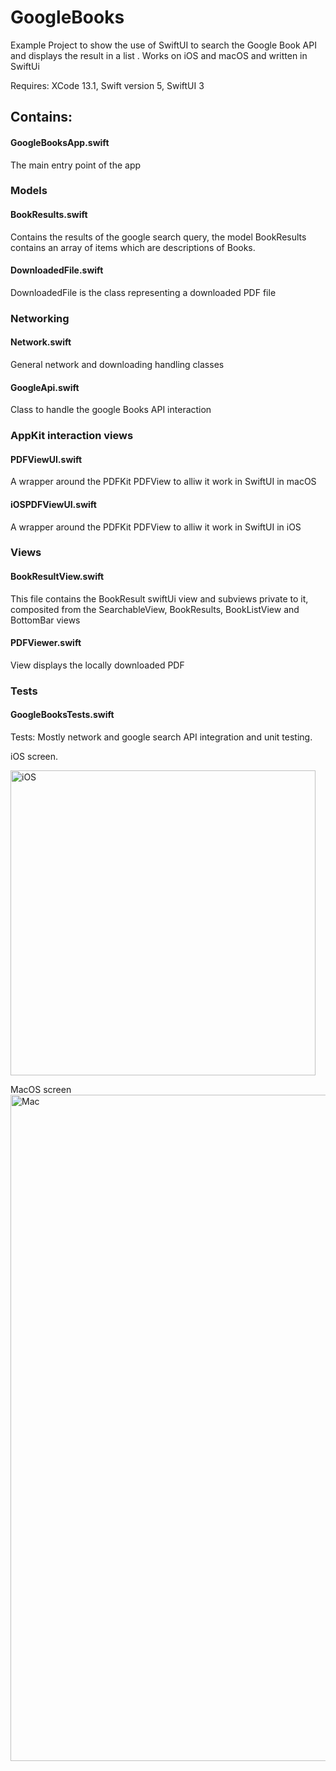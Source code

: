 # GoogleBooks

Example Project to show the use of SwiftUI to search the Google Book API and displays the result in a list . Works on iOS and macOS and written in SwiftUi

Requires: XCode 13.1, Swift version 5, SwiftUI 3

## Contains:

  #### GoogleBooksApp.swift
The main entry point of the app

  ### Models

#### BookResults.swift
Contains the results of the google search query, the model BookResults contains an array of items which are descriptions of Books. 
#### DownloadedFile.swift
DownloadedFile is the  class representing a downloaded PDF file

### Networking

#### Network.swift
General network and downloading handling classes
#### GoogleApi.swift
Class to handle the google Books API interaction

### AppKit interaction views

#### PDFViewUI.swift
A wrapper around the PDFKit PDFView to alliw it work in SwiftUI in macOS
#### iOSPDFViewUI.swift
A wrapper around the PDFKit PDFView to alliw it work in SwiftUI in iOS

### Views

#### BookResultView.swift
This file contains the BookResult swiftUi view and subviews private to it, composited from the SearchableView, BookResults, BookListView and BottomBar views
#### PDFViewer.swift
View displays the locally downloaded PDF

### Tests
#### GoogleBooksTests.swift

Tests: Mostly network and google search API integration and unit testing.

iOS screen.

<img width="488" alt="iOS" src="https://user-images.githubusercontent.com/156072/153465552-b8bd3aa9-5680-43c1-8f1a-68e77da76c8c.png">


MacOS screen
<img width="1066" alt="Mac" src="https://user-images.githubusercontent.com/156072/153465525-d636a188-38a5-4cc9-9f5a-0f5152760f5c.png">








